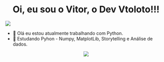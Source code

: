   <h1 align="center"> Oi, eu sou o Vitor, o Dev Vtoloto!!! </h1>


![](https://imgur.com/a/5J9Z0fU)

            
<!-- **vtoloto/vtoloto** is a ✨ _special_ ✨ repository because its `README.md` (this file) appears on your GitHub profile. -->



- 🔭 Olá eu estou atualmente trabalhando com Python.
- 🌱 Estudando Pyhon - Numpy, MatplotLib, Storytelling e Análise de dados.
<!--- 👯 I’m looking to collaborate on ...
- 🤔 I’m looking for help with ... -->


<!--![GitHub Org's stars](https://img.shields.io/github/stars/vtoloto?style=social) -->
<p align="center">
<img src="http://img.shields.io/static/v1?label=STATUS&message=EM%20DESENVOLVIMENTO&color=GREEN&style=for-the-badge"/>
</p>
